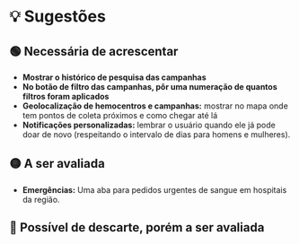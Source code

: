 # 💡 Sugestões
## 🟢 Necessária de acrescentar
- **Mostrar o histórico de pesquisa das campanhas**
- **No botão de filtro das campanhas, pôr uma numeração de quantos filtros foram aplicados**
- **Geolocalização de hemocentros e campanhas:** mostrar no mapa onde tem pontos de coleta próximos e como chegar até lá
- **Notificações personalizadas:** lembrar o usuário quando ele já pode doar de novo (respeitando o intervalo de dias para homens e mulheres).

## 🟡 A ser avaliada
- **Emergências:** Uma aba para pedidos urgentes de sangue em hospitais da região.

## 🔴 Possível de descarte, porém a ser avaliada
